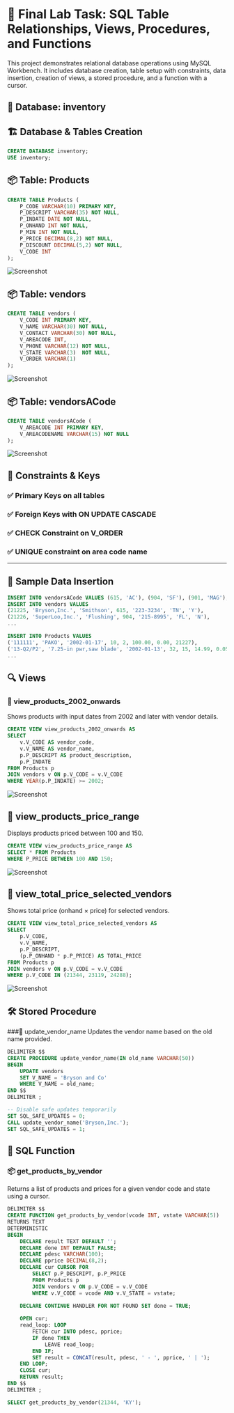 # 🧪 Final Lab Task: SQL Table Relationships, Views, Procedures, and Functions
This project demonstrates relational database operations using MySQL Workbench.
It includes database creation, table setup with constraints, data insertion, creation of views, a stored procedure, and a function with a cursor.

## 💽 Database: inventory

## 🏗️ Database & Tables Creation
```sql
CREATE DATABASE inventory;
USE inventory;
```

## 📦 Table: Products

```sql
CREATE TABLE Products (
    P_CODE VARCHAR(10) PRIMARY KEY,
    P_DESCRIPT VARCHAR(35) NOT NULL,
    P_INDATE DATE NOT NULL,
    P_ONHAND INT NOT NULL,
    P_MIN INT NOT NULL,
    P_PRICE DECIMAL(8,2) NOT NULL,
    P_DISCOUNT DECIMAL(5,2) NOT NULL,
    V_CODE INT
);
```
![Screenshot](image/describe%20product.png)


## 📦 Table: vendors
```sql
CREATE TABLE vendors (
    V_CODE INT PRIMARY KEY,
    V_NAME VARCHAR(30) NOT NULL,
    V_CONTACT VARCHAR(30) NOT NULL,
    V_AREACODE INT, 
    V_PHONE VARCHAR(12) NOT NULL,
    V_STATE VARCHAR(3)  NOT NULL,
    V_ORDER VARCHAR(1)
);
```
![Screenshot](image/vendors.png)


## 📦 Table: vendorsACode
```sql
CREATE TABLE vendorsACode (
    V_AREACODE INT PRIMARY KEY,
    V_AREACODENAME VARCHAR(15) NOT NULL
);

```

![Screenshot](image/vendorsacode.png)

## 🔗 Constraints & Keys  
### ✅ Primary Keys on all tables
### ✅ Foreign Keys with ON UPDATE CASCADE
### ✅ CHECK Constraint on V_ORDER
### ✅ UNIQUE constraint on area code name

---

## 🧾 Sample Data Insertion
```sql
INSERT INTO vendorsACode VALUES (615, 'AC'), (904, 'SF'), (901, 'MAG');
INSERT INTO vendors VALUES
(21225, 'Bryson,Inc.', 'Smithson', 615, '223-3234', 'TN', 'Y'),
(21226, 'SuperLoo,Inc.', 'Flushing', 904, '215-8995', 'FL', 'N'),
...

```

```sql
INSERT INTO Products VALUES
('111111', 'PAKO', '2002-01-17', 10, 2, 100.00, 0.00, 21227),
('13-Q2/P2', '7.25-in pwr,saw blade', '2002-01-13', 32, 15, 14.99, 0.05, 21344),
...
```
## 🔍 Views
### 📄 view_products_2002_onwards
Shows products with input dates from 2002 and later with vendor details.
```sql
CREATE VIEW view_products_2002_onwards AS
SELECT 
    v.V_CODE AS vendor_code,
    v.V_NAME AS vendor_name,
    p.P_DESCRIPT AS product_description,
    p.P_INDATE
FROM Products p
JOIN vendors v ON p.V_CODE = v.V_CODE
WHERE YEAR(p.P_INDATE) >= 2002;
```
![Screenshot](image/ven.png)

## 📄 view_products_price_range
Displays products priced between 100 and 150.
```sql
CREATE VIEW view_products_price_range AS
SELECT * FROM Products
WHERE P_PRICE BETWEEN 100 AND 150;
```

![Screenshot](image/ven.png)

## 📄 view_total_price_selected_vendors
Shows total price (onhand × price) for selected vendors.
```sql
CREATE VIEW view_total_price_selected_vendors AS
SELECT 
    p.V_CODE,
    v.V_NAME,
    p.P_DESCRIPT,
    (p.P_ONHAND * p.P_PRICE) AS TOTAL_PRICE
FROM Products p
JOIN vendors v ON p.V_CODE = v.V_CODE
WHERE p.V_CODE IN (21344, 23119, 24288);
```

![Screenshot](image/vend.png)

## 🛠️ Stored Procedure
###🔧 update_vendor_name
Updates the vendor name based on the old name provided.
```sql
DELIMITER $$
CREATE PROCEDURE update_vendor_name(IN old_name VARCHAR(50))
BEGIN
    UPDATE vendors
    SET V_NAME = 'Bryson and Co'
    WHERE V_NAME = old_name;
END $$
DELIMITER ;

-- Disable safe updates temporarily
SET SQL_SAFE_UPDATES = 0;
CALL update_vendor_name('Bryson,Inc.');
SET SQL_SAFE_UPDATES = 1;
```

## 🧠 SQL Function
### 📦 get_products_by_vendor
Returns a list of products and prices for a given vendor code and state using a cursor.
```sql
DELIMITER $$
CREATE FUNCTION get_products_by_vendor(vcode INT, vstate VARCHAR(5))
RETURNS TEXT
DETERMINISTIC
BEGIN
    DECLARE result TEXT DEFAULT '';
    DECLARE done INT DEFAULT FALSE;
    DECLARE pdesc VARCHAR(100);
    DECLARE pprice DECIMAL(8,2);
    DECLARE cur CURSOR FOR 
        SELECT p.P_DESCRIPT, p.P_PRICE
        FROM Products p
        JOIN vendors v ON p.V_CODE = v.V_CODE
        WHERE v.V_CODE = vcode AND v.V_STATE = vstate;
        
    DECLARE CONTINUE HANDLER FOR NOT FOUND SET done = TRUE;

    OPEN cur;
    read_loop: LOOP
        FETCH cur INTO pdesc, pprice;
        IF done THEN
            LEAVE read_loop;
        END IF;
        SET result = CONCAT(result, pdesc, ' - ', pprice, ' | ');
    END LOOP;
    CLOSE cur;
    RETURN result;
END $$
DELIMITER ;

SELECT get_products_by_vendor(21344, 'KY');

```
